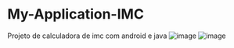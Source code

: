 # My-Application-IMC
Projeto de calculadora de imc com android e java
![image](https://github.com/aesley/My-Application-IMC/assets/95926189/e0239d0d-84a2-483c-8981-91980dee1573)
![image](https://github.com/aesley/My-Application-IMC/assets/95926189/b95606e1-40ad-40b8-9db1-33242ee56286)


